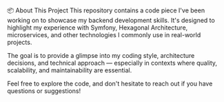 📦 About This Project
This repository contains a code piece I've been working on to showcase my backend development skills. It's designed to highlight my experience with Symfony, Hexagonal Architecture, microservices, and other technologies I commonly use in real-world projects.

The goal is to provide a glimpse into my coding style, architecture decisions, and technical approach — especially in contexts where quality, scalability, and maintainability are essential.

Feel free to explore the code, and don't hesitate to reach out if you have questions or suggestions!

